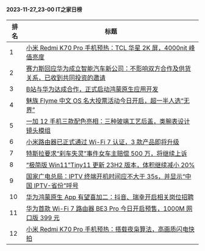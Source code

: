 #### 2023-11-27_23-00  IT之家日榜

| 排名 | 标题|
| --- | ---|
| 1 | [小米 Redmi K70 Pro 手机预热：TCL 华星 2K 屏，4000nit 峰值亮度](https://www.ithome.com/0/735/216.htm) |
| 2 | [赛力斯回应华为成立智能汽车新公司：不影响双方合作及供货关系，已收到共同投资的邀请](https://www.ithome.com/0/735/165.htm) |
| 3 | [B站与华为达成合作，正式启动鸿蒙原生应用开发](https://www.ithome.com/0/735/244.htm) |
| 4 | [魅族 Flyme 中文 OS 名大投票活动今日开启，超一半人选“无界”](https://www.ithome.com/0/735/254.htm) |
| 5 | [一加 12 手机三款配色亮相：三种玻璃工艺后盖，类腕表设计镜头模组](https://www.ithome.com/0/735/235.htm) |
| 6 | [小米路由器已正式通过 Wi-Fi 7 认证，3 款产品即将升级](https://www.ithome.com/0/735/263.htm) |
| 7 | [特斯拉要求“刹车失灵”事件女车主赔偿 500 万，将继续上诉](https://www.ithome.com/0/735/258.htm) |
| 8 | [“极简版 Win11”Tiny11 更新 23H2 版本，体积继续减小 20%](https://www.ithome.com/0/735/171.htm) |
| 9 | [国家广电总局：IPTV 终端开机时间应不大于 35s，并显示“中国 IPTV-省份”呼号](https://www.ithome.com/0/735/253.htm) |
| 10 | [华为鸿蒙原生 App 有望喜加二：抖音、瑞幸开启相关岗位招聘](https://www.ithome.com/0/735/170.htm) |
| 11 | [华为首款 Wi-Fi 7 路由器 BE3 Pro 今日开启预售，1000M 网口版 399 元](https://www.ithome.com/0/735/202.htm) |
| 12 | [小米 Redmi K70 Pro 手机预热：搭载夜枭算法，高画质闪电快拍](https://www.ithome.com/0/735/311.htm) |
